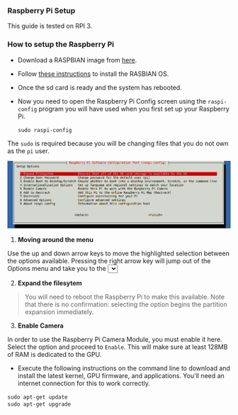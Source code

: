 ### Raspberry Pi Setup

This guide is tested on RPI 3.

### How to setup the Raspberry Pi

* Download a RASPBIAN image from [here](https://www.raspberrypi.org/downloads/raspbian/).
* Follow [these instructions](https://www.raspberrypi.org/documentation/installation/installing-images/README.md) to install the RASBIAN OS. 
* Once the sd card is ready and the system has rebooted.

* Now you need to open the Raspberry Pi Config screen using the `raspi-config` program you will have used when you first set up your Raspberry Pi.
   ```
   sudo raspi-config
   ```  
The `sudo`  is required because you will be changing files that you do not own as the `pi` user.

![raspi-config](https://github.com/Karem-Elzftawy/Baby-monitoring-Using-Raspberry-pi-and-Noir-Camera-with-Two-IR-leds/blob/master/images/raspi-config.png)

1. **Moving around the menu**

Use the up and down arrow keys to move the highlighted selection between the options available. Pressing the right arrow key will jump out of the Options menu and take you to the <Select> and <Finish> buttons. Pressing left will take you back to the options. Alternatively, you can use the Tab key to switch between these.
   
   2. **Expand the filesytem**

   >You will need to reboot the Raspberry Pi to make this available. Note that there is no confirmation: selecting the option begins the partition expansion immediately.

3. **Enable Camera**

In order to use the Raspberry Pi Camera Module, you must enable it here. Select the option and proceed to `Enable`. This will make sure at least 128MB of RAM is dedicated to the GPU.

* Execute the following instructions on the command line to download and install the latest kernel, GPU firmware, and applications. You'll need an internet connection for this to work correctly.
```
sudo apt-get update
sudo apt-get upgrade
```


